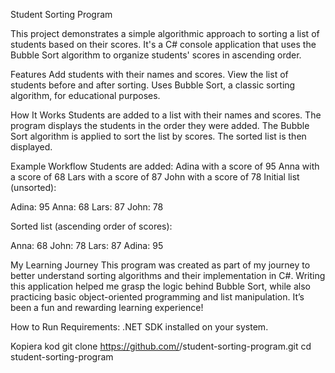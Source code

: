 Student Sorting Program

This project demonstrates a simple algorithmic approach to sorting a list of students based on their scores. It's a C# console application that uses the Bubble Sort algorithm 
to organize students' scores in ascending order.

Features
Add students with their names and scores.
View the list of students before and after sorting.
Uses Bubble Sort, a classic sorting algorithm, for educational purposes.

How It Works
Students are added to a list with their names and scores.
The program displays the students in the order they were added.
The Bubble Sort algorithm is applied to sort the list by scores.
The sorted list is then displayed.

Example Workflow
Students are added:
Adina with a score of 95
Anna with a score of 68
Lars with a score of 87
John with a score of 78
Initial list (unsorted):


Adina: 95
Anna: 68
Lars: 87
John: 78

Sorted list (ascending order of scores):

Anna: 68
John: 78
Lars: 87
Adina: 95

My Learning Journey
This program was created as part of my journey to better understand sorting algorithms and their implementation in C#. 
Writing this application helped me grasp the logic behind Bubble Sort, while also practicing basic object-oriented programming and list manipulation. 
It’s been a fun and rewarding learning experience!

How to Run
Requirements:
.NET SDK installed on your system.

Kopiera kod
git clone https://github.com/<your-username>/student-sorting-program.git
cd student-sorting-program

